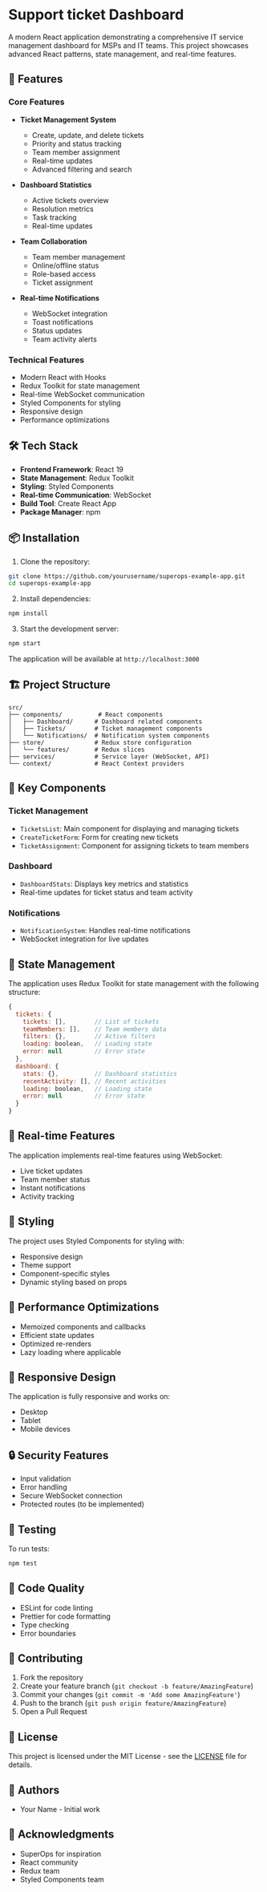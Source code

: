 # Support ticket Dashboard

A modern React application demonstrating a comprehensive IT service management dashboard for MSPs and IT teams. This project showcases advanced React patterns, state management, and real-time features.

## 🚀 Features

### Core Features
- **Ticket Management System**
  - Create, update, and delete tickets
  - Priority and status tracking
  - Team member assignment
  - Real-time updates
  - Advanced filtering and search

- **Dashboard Statistics**
  - Active tickets overview
  - Resolution metrics
  - Task tracking
  - Real-time updates

- **Team Collaboration**
  - Team member management
  - Online/offline status
  - Role-based access
  - Ticket assignment

- **Real-time Notifications**
  - WebSocket integration
  - Toast notifications
  - Status updates
  - Team activity alerts

### Technical Features
- Modern React with Hooks
- Redux Toolkit for state management
- Real-time WebSocket communication
- Styled Components for styling
- Responsive design
- Performance optimizations

## 🛠️ Tech Stack

- **Frontend Framework**: React 19
- **State Management**: Redux Toolkit
- **Styling**: Styled Components
- **Real-time Communication**: WebSocket
- **Build Tool**: Create React App
- **Package Manager**: npm

## 📦 Installation

1. Clone the repository:
```bash
git clone https://github.com/yourusername/superops-example-app.git
cd superops-example-app
```

2. Install dependencies:
```bash
npm install
```

3. Start the development server:
```bash
npm start
```

The application will be available at `http://localhost:3000`

## 🏗️ Project Structure

```
src/
├── components/          # React components
│   ├── Dashboard/      # Dashboard related components
│   ├── Tickets/        # Ticket management components
│   └── Notifications/  # Notification system components
├── store/              # Redux store configuration
│   └── features/       # Redux slices
├── services/           # Service layer (WebSocket, API)
└── context/            # React Context providers
```

## 🔑 Key Components

### Ticket Management
- `TicketsList`: Main component for displaying and managing tickets
- `CreateTicketForm`: Form for creating new tickets
- `TicketAssignment`: Component for assigning tickets to team members

### Dashboard
- `DashboardStats`: Displays key metrics and statistics
- Real-time updates for ticket status and team activity

### Notifications
- `NotificationSystem`: Handles real-time notifications
- WebSocket integration for live updates

## 🎯 State Management

The application uses Redux Toolkit for state management with the following structure:

```javascript
{
  tickets: {
    tickets: [],        // List of tickets
    teamMembers: [],    // Team members data
    filters: {},        // Active filters
    loading: boolean,   // Loading state
    error: null         // Error state
  },
  dashboard: {
    stats: {},          // Dashboard statistics
    recentActivity: [], // Recent activities
    loading: boolean,   // Loading state
    error: null         // Error state
  }
}
```

## 🔄 Real-time Features

The application implements real-time features using WebSocket:

- Live ticket updates
- Team member status
- Instant notifications
- Activity tracking

## 🎨 Styling

The project uses Styled Components for styling with:
- Responsive design
- Theme support
- Component-specific styles
- Dynamic styling based on props

## 🚀 Performance Optimizations

- Memoized components and callbacks
- Efficient state updates
- Optimized re-renders
- Lazy loading where applicable

## 📱 Responsive Design

The application is fully responsive and works on:
- Desktop
- Tablet
- Mobile devices

## 🔒 Security Features

- Input validation
- Error handling
- Secure WebSocket connection
- Protected routes (to be implemented)

## 🧪 Testing

To run tests:
```bash
npm test
```

## 📝 Code Quality

- ESLint for code linting
- Prettier for code formatting
- Type checking
- Error boundaries

## 🤝 Contributing

1. Fork the repository
2. Create your feature branch (`git checkout -b feature/AmazingFeature`)
3. Commit your changes (`git commit -m 'Add some AmazingFeature'`)
4. Push to the branch (`git push origin feature/AmazingFeature`)
5. Open a Pull Request

## 📄 License

This project is licensed under the MIT License - see the [LICENSE](LICENSE) file for details.

## 👥 Authors

- Your Name - Initial work

## 🙏 Acknowledgments

- SuperOps for inspiration
- React community
- Redux team
- Styled Components team
